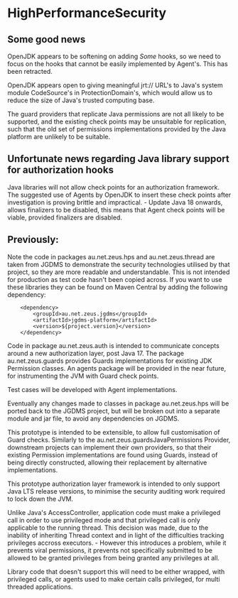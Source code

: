 # HighPerformanceSecurity
## Some good news

OpenJDK appears to be softening on adding *Some* hooks, so we need to focus on the hooks that cannot be easily implemented by Agent's.  This has been retracted.

OpenJDK appears open to giving meaningful jrt:// URL's to Java's system module CodeSource's in ProtectionDomain's, which would allow us to reduce the size of Java's trusted computing base.

The guard providers that replicate Java permissions are not all likely to be supported, and the existing check points may be unsuitable for replication, such that the old set of permissions implementations provided by the Java platform are unlikely to be suitable.

## Unfortunate news regarding Java library support for authorization hooks

Java libraries will not allow check points for an authorization framework.   The suggested use of Agents by OpenJDK to insert these check points after investigation is proving brittle and impractical.   - Update Java 18 onwards, allows finalizers to be disabled, this means that Agent check points will be viable, provided finalizers are disabled.

## Previously:

Note the code in packages au.net.zeus.hps and au.net.zeus.thread are taken from JGDMS to demonstrate the security technologies utilised by that project, so they are more readable and understandable.  This is not intended for production as test code hasn't been copied across.  If you want to use these libraries they can be found on Maven Central by adding the following dependency:

        <dependency>
            <groupId>au.net.zeus.jgdms</groupId>
            <artifactId>jgdms-platform</artifactId>
            <version>${project.version}</version>
        </dependency>

Code in package au.net.zeus.auth is intended to communicate concepts around a new authorization layer, post Java 17.  The package au.net.zeus.guards provides Guards implementations for existing JDK Permission classes.  An agents package will be provided in the near future, for instrumenting the JVM with Guard check points.

Test cases will be developed with Agent implementations.

Eventually any changes made to classes in package au.net.zeus.hps will be ported back to the JGDMS project, but will be broken out into a separate module and jar file, to avoid any dependencies on JGDMS.

This prototype is intended to be extensible, to allow full customisation of Guard checks.  Similarly to the au.net.zeus.guardsJavaPermissions Provider, downstream projects can implement their own providers, so that their existing Permission implementations are found using Guards, instead of being directly constructed, allowing their replacement by alternative implementations.

This prototype authorization layer framework is intended to only support Java LTS release versions, to minimise the security auditing work required to lock down the JVM.

Unlike Java's AccessController, application code must make a privileged call in order to use privileged mode and that privileged call is only applicable to the running thread.  This decision was made, due to the inability of inheriting Thread context and in light of the difficulties tracking privileges accross executors.  - However this introduces a problem, while it prevents viral permissions, it prevents not specifically submitted to be allowed to be granted privileges from being granted any privileges at all.

Library code that doesn't support this will need to be either wrapped, with privileged calls, or agents used to make certain calls privileged, for multi threaded applications.
